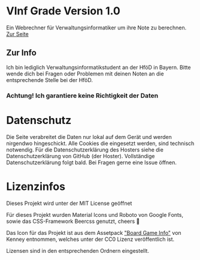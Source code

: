 # VInf Grade Version 1.0
Ein Webrechner für Verwaltungsinformatiker um ihre Note zu berechnen. [Zur Seite](https://altraugsburg.github.io/VInf-Grade/)

## Zur Info
Ich bin lediglich Verwaltungsinformatikstudent an der HföD in Bayern. Bitte wende dich bei Fragen oder Problemen mit deinen Noten an die entsprechende Stelle bei der HföD.

### Achtung! Ich garantiere keine Richtigkeit der Daten

# Datenschutz

Die Seite verabreitet die Daten nur lokal auf dem Gerät und werden nirgendwo hingeschickt. Alle Cookies die eingesetzt werden, sind technisch notwendig. Für die Datenschutzerklärung des Hosters siehe die Datenschutzerklärung von GitHub (der Hoster). Vollständige Datenschutzerklärung folgt bald. Bei Fragen gerne eine Issue öffnen.

# Lizenzinfos

Dieses Projekt wird unter der MIT License geöffnet

Für dieses Projekt wurden Material Icons und Roboto von Google Fonts, sowie das CSS-Framework Beercss genutzt, cheers 🍻 

Das Icon für das Projekt ist aus dem Assetpack ["Board Game Info"](https://kenney.nl/assets/board-game-info) von Kenney entnommen, welches unter der CC0 Lizenz veröffentlich ist.

Lizensen sind in den entsprechenden Ordnern eingestellt.

